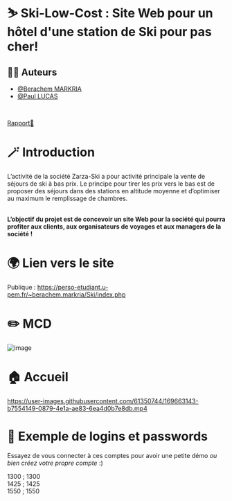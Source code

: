 # ⛷️ Ski-Low-Cost : Site Web pour un hôtel d'une station de Ski pour pas cher!

## 💁‍♂️ Auteurs

- [@Berachem MARKRIA](https://www.github.com/Berachem)
- [@Paul LUCAS](https://www.github.com/)
<br>

[Rapport📄](https://github.com/Berachem/Ski-Low-Cost/files/8690751/Rapport_BerachemMARKRIA_PaulLUCAS.pdf)


# 🪄 Introduction
L’activité de la société Zarza-Ski a pour activité principale la vente de séjours de ski à bas
prix. Le principe pour tirer les prix vers le bas est de proposer des séjours dans des stations
en altitude moyenne et d’optimiser au maximum le remplissage de chambres.

<br>

<b>
L’objectif du projet est de concevoir un site Web pour la société qui pourra profiter
aux clients, aux organisateurs de voyages et aux managers de la société !</b>


# 🌍 Lien vers le site
Publique : https://perso-etudiant.u-pem.fr/~berachem.markria/Ski/index.php

# ✏️ MCD

![image](https://user-images.githubusercontent.com/61350744/167176506-ee70e138-a15c-4a6c-8ebd-cdbfc394f029.png)

# 🏠 Accueil

https://user-images.githubusercontent.com/61350744/169663143-b7554149-0879-4e1a-ae83-6ea4d0b7e8db.mp4

# 🔐 Exemple de logins et passwords

Essayez de vous connecter à ces comptes pour avoir une petite démo <i> ou bien créez votre propre compte </i> :)

1300 ; 1300<br>
1425 ; 1425<br>
1550 ; 1550




